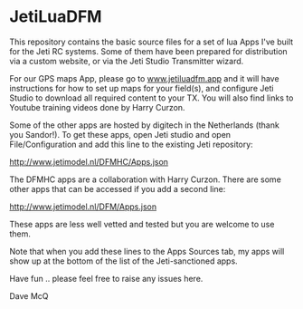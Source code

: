 # JetiLuaDFM

This repository contains the basic source files for a set of lua Apps
I've built for the Jeti RC systems. Some of them have been prepared
for distribution via a custom website, or via the Jeti Studio
Transmitter wizard.

For our GPS maps App, please go to www.jetiluadfm.app and it will have
instructions for how to set up maps for your field(s), and configure
Jeti Studio to download all required content to your TX. You will also
find links to Youtube training videos done by Harry Curzon.

Some of the other apps are hosted by digitech in the Netherlands
(thank you Sandor!). To get these apps, open Jeti studio and open
File/Configuration and add this line to the existing Jeti repository:

http://www.jetimodel.nl/DFMHC/Apps.json

The DFMHC apps are a collaboration with Harry Curzon. There are some
other apps that can be accessed if you add a second line:

http://www.jetimodel.nl/DFM/Apps.json

These apps are less well vetted and tested but you are welcome to use them.

Note that when you add these lines to the Apps Sources tab, my apps
will show up at the bottom of the list of the Jeti-sanctioned apps.

Have fun .. please feel free to raise any issues here.

Dave McQ
